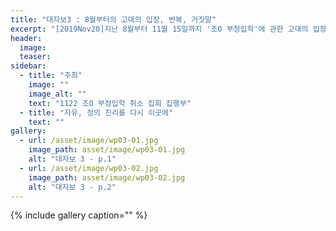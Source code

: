 ```yaml
---
title: "대자보3 : 8월부터의 고대의 입장, 번복, 거짓말"
excerpt: "[2019Nov20]지난 8월부터 11월 15일까지 '조O 부정입학'에 관한 고대의 입장, 그리고 이어진 번복과 거짓말 "
header:
  image: 
  teaser: 
sidebar:
  - title: "주최"
    image: ""
    image_alt: ""
    text: "1122 조O 부정입학 취소 집회 집행부"
  - title: "자유, 정의 진리를 다시 이곳에"
    text: ""
gallery:
  - url: /asset/image/wp03-01.jpg
    image_path: asset/image/wp03-01.jpg
    alt: "대자보 3 - p.1"
  - url: /asset/image/wp03-02.jpg
    image_path: asset/image/wp03-02.jpg
    alt: "대자보 3 - p.2"
---
```



{% include gallery caption="" %}
